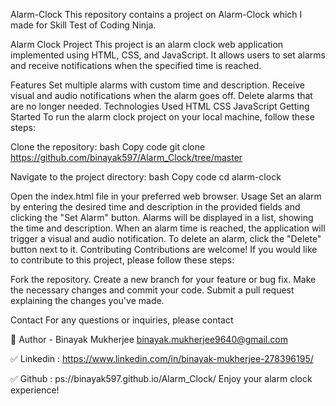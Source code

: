 Alarm-Clock
This repository contains a project on Alarm-Clock which I made for Skill Test of Coding Ninja.

Alarm Clock Project
This project is an alarm clock web application implemented using HTML, CSS, and JavaScript. It allows users to set alarms and receive notifications when the specified time is reached.

Features Set multiple alarms with custom time and description. Receive visual and audio notifications when the alarm goes off. Delete alarms that are no longer needed. Technologies Used HTML CSS JavaScript Getting Started To run the alarm clock project on your local machine, follow these steps:

Clone the repository: bash Copy code git clone https://github.com/binayak597/Alarm_Clock/tree/master

Navigate to the project directory: bash Copy code cd alarm-clock

Open the index.html file in your preferred web browser. Usage Set an alarm by entering the desired time and description in the provided fields and clicking the "Set Alarm" button. Alarms will be displayed in a list, showing the time and description. When an alarm time is reached, the application will trigger a visual and audio notification. To delete an alarm, click the "Delete" button next to it. Contributing Contributions are welcome! If you would like to contribute to this project, please follow these steps:

Fork the repository. Create a new branch for your feature or bug fix. Make the necessary changes and commit your code. Submit a pull request explaining the changes you've made.

Contact For any questions or inquiries, please contact

🔗 Author - Binayak Mukherjee binayak.mukherjee9640@gmail.com

✅ Linkedin : https://www.linkedin.com/in/binayak-mukherjee-278396195/

✅ Github : ps://binayak597.github.io/Alarm_Clock/
Enjoy your alarm clock experience!
